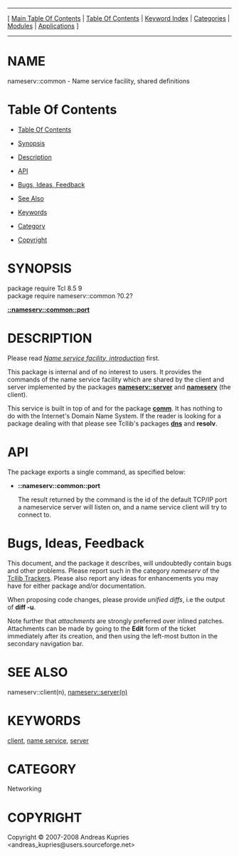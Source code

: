 
[//000000001]: # (nameserv::common \- Name service facility)
[//000000002]: # (Generated from file 'nns\_common\.man' by tcllib/doctools with format 'markdown')
[//000000003]: # (Copyright &copy; 2007\-2008 Andreas Kupries <andreas\_kupries@users\.sourceforge\.net>)
[//000000004]: # (nameserv::common\(n\) 0\.2 tcllib "Name service facility")

<hr> [ <a href="../../../../toc.md">Main Table Of Contents</a> &#124; <a
href="../../../toc.md">Table Of Contents</a> &#124; <a
href="../../../../index.md">Keyword Index</a> &#124; <a
href="../../../../toc0.md">Categories</a> &#124; <a
href="../../../../toc1.md">Modules</a> &#124; <a
href="../../../../toc2.md">Applications</a> ] <hr>

# NAME

nameserv::common \- Name service facility, shared definitions

# <a name='toc'></a>Table Of Contents

  - [Table Of Contents](#toc)

  - [Synopsis](#synopsis)

  - [Description](#section1)

  - [API](#section2)

  - [Bugs, Ideas, Feedback](#section3)

  - [See Also](#seealso)

  - [Keywords](#keywords)

  - [Category](#category)

  - [Copyright](#copyright)

# <a name='synopsis'></a>SYNOPSIS

package require Tcl 8\.5 9  
package require nameserv::common ?0\.2?  

[__::nameserv::common::port__](#1)  

# <a name='description'></a>DESCRIPTION

Please read *[Name service facility, introduction](nns\_intro\.md)* first\.

This package is internal and of no interest to users\. It provides the commands
of the name service facility which are shared by the client and server
implemented by the packages __[nameserv::server](nns\_server\.md)__ and
__[nameserv](nns\_client\.md)__ \(the client\)\.

This service is built in top of and for the package
__[comm](\.\./comm/comm\.md)__\. It has nothing to do with the Internet's
Domain Name System\. If the reader is looking for a package dealing with that
please see Tcllib's packages __[dns](\.\./dns/tcllib\_dns\.md)__ and
__resolv__\.

# <a name='section2'></a>API

The package exports a single command, as specified below:

  - <a name='1'></a>__::nameserv::common::port__

    The result returned by the command is the id of the default TCP/IP port a
    nameservice server will listen on, and a name service client will try to
    connect to\.

# <a name='section3'></a>Bugs, Ideas, Feedback

This document, and the package it describes, will undoubtedly contain bugs and
other problems\. Please report such in the category *nameserv* of the [Tcllib
Trackers](http://core\.tcl\.tk/tcllib/reportlist)\. Please also report any ideas
for enhancements you may have for either package and/or documentation\.

When proposing code changes, please provide *unified diffs*, i\.e the output of
__diff \-u__\.

Note further that *attachments* are strongly preferred over inlined patches\.
Attachments can be made by going to the __Edit__ form of the ticket
immediately after its creation, and then using the left\-most button in the
secondary navigation bar\.

# <a name='seealso'></a>SEE ALSO

nameserv::client\(n\), [nameserv::server\(n\)](nns\_server\.md)

# <a name='keywords'></a>KEYWORDS

[client](\.\./\.\./\.\./\.\./index\.md\#client), [name
service](\.\./\.\./\.\./\.\./index\.md\#name\_service),
[server](\.\./\.\./\.\./\.\./index\.md\#server)

# <a name='category'></a>CATEGORY

Networking

# <a name='copyright'></a>COPYRIGHT

Copyright &copy; 2007\-2008 Andreas Kupries <andreas\_kupries@users\.sourceforge\.net>
